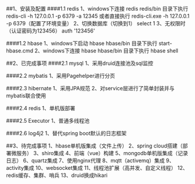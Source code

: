 ##1、安装及配置
####1.1 redis
    1、windows下连接 redis
        redis/bin 目录下执行 redis-cli -h 127.0.0.1 -p 6379 -a 12345
        或者直接执行 redis-cli.exe -h 127.0.0.1 -p 6379（配置了环境变量）
    2、切换数据库（切换到1）
        select 1
    3、无权限时（认证密码为123456）
        auth '123456'
       
####1.2 hbase
    1、windows下启动 hbase
        hbase/bin 目录下执行 start-hbase.cmd
    2、windows下连接 hbase
        hbase/bin 目录下执行 hbase shell
    
##2、已完成事项
####2.1 mysql
    1、采用druid连接池及sql监控
    
####2.2 mybatis
    1、采用Pagehelper进行分页
    
####2.3 hibernate
    1、采用JPA规范
    2、对service层进行了简单封装并与mybatis联合使用
    
####2.4 redis
    1、单机版部署
    
####2.5 Executor
    1、普通多线程池
    
####2.6 log4j2
    1、替代spring boot默认的日志框架
    
##3、待完成事项
    1、hbase单机版集成（文件上传）
    2、spring cloud搭建（部署微服务）
    3、shiro集成
    4、前端（vue）构建
    5、mongodb单机版集成（记录日志）
    6、quartz集成
    7、使用nginx代理
    8、mqtt（activemq）集成
    9、activity集成
    10、websocket集成
    11、线程池扩展（高并发、自定义线程）
    12、redis缓存、集群、哨兵
    13、druid换成hikari

    

    